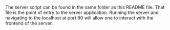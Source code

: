 The server script can be found in the same folder as this README file. That file is the point of entry to the server application. Running the server and navigating to the localhost at port 80 will allow one to interact with the frontend of the server.
